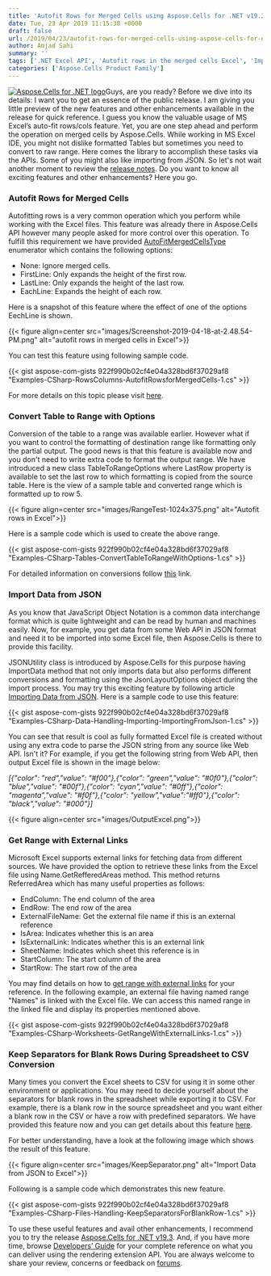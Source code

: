 ```yaml
---
title: 'Autofit Rows for Merged Cells using Aspose.Cells for .NET v19.3'
date: Tue, 23 Apr 2019 11:15:38 +0000
draft: false
url: /2019/04/23/autofit-rows-for-merged-cells-using-aspose-cells-for-net-v19-3/
author: Amjad Sahi
summary: ''
tags: ['.NET Excel API', 'Autofit rows in the merged cells Excel', 'Import Data from JSON to Excel']
categories: ['Aspose.Cells Product Family']
---
```


[![Aspose.Cells for .NET logo][1]](https://www.aspose.com/products/cells/net "Aspose.Cells for .NET API")Guys, are you ready? Before we dive into its details: I want you to get an essence of the public release. I am giving you little preview of the new features and other enhancements available in the release for quick reference. I guess you know the valuable usage of MS Excel’s auto-fit rows/cols feature. Yet, you are one step ahead and perform the operation on merged cells by Aspose.Cells. While working in MS Excel IDE, you might not dislike formatted Tables but sometimes you need to convert to raw range. Here comes the library to accomplish these tasks via the APIs. Some of you might also like importing from JSON. So let's not wait another moment to review the [release notes][2]. Do you want to know all exciting features and other enhancements? Here you go.

### Autofit Rows for Merged Cells

Autofitting rows is a very common operation which you perform while working with the Excel files. This feature was already there in Aspose.Cells API however many people asked for more control over this operation. To fulfill this requirement we have provided [AutoFitMergedCellsType][3] enumerator which contains the following options:

*   None: Ignore merged cells.
*   FirstLine: Only expands the height of the first row.
*   LastLine: Only expands the height of the last row.
*   EachLine: Expands the height of each row.

Here is a snapshot of this feature where the effect of one of the options EechLine is shown.



{{< figure align=center src="images/Screenshot-2019-04-18-at-2.48.54-PM.png" alt="autofit rows in merged cells in Excel">}}


You can test this feature using following sample code.

{{< gist aspose-com-gists 922f990b02cf4e04a328bd6f37029af8 "Examples-CSharp-RowsColumns-AutofitRowsforMergedCells-1.cs" >}}

For more details on this topic please visit [here][4].

### Convert Table to Range with Options

Conversion of the table to a range was available earlier. However what if you want to control the formatting of destination range like formatting only the partial output. The good news is that this feature is available now and you don't need to write extra code to format the output range. We have introduced a new class TableToRangeOptions where LastRow property is available to set the last row to which formatting is copied from the source table. Here is the view of a sample table and converted range which is formatted up to row 5.



{{< figure align=center src="images/RangeTest-1024x375.png" alt="Autofit rows in Excel">}}


Here is a sample code which is used to create the above range.

{{< gist aspose-com-gists 922f990b02cf4e04a328bd6f37029af8 "Examples-CSharp-Tables-ConvertTableToRangeWithOptions-1.cs" >}}

For detailed information on conversions follow [this][5] link.

### Import Data from JSON

As you know that JavaScript Object Notation is a common data interchange format which is quite lightweight and can be read by human and machines easily. Now, for example, you get data from some Web API in JSON format and need it to be imported into some Excel file, then Aspose.Cells is there to provide this facility.

JSONUtility class is introduced by Aspose.Cells for this purpose having ImportData method that not only imports data but also performs different conversions and formatting using the JsonLayoutOptions object during the import process. You may try this exciting feature by following article [Importing Data from JSON][6]. Here is a sample code to use this feature:

{{< gist aspose-com-gists 922f990b02cf4e04a328bd6f37029af8 "Examples-CSharp-Data-Handling-Importing-ImportingFromJson-1.cs" >}}

You can see that result is cool as fully formatted Excel file is created without using any extra code to parse the JSON string from any source like Web API. Isn't it? For example, if you get the following string from Web API, then output Excel file is shown in the image below:

_\[{"color": "red","value": "#f00"},{"color": "green","value": "#0f0"},{"color": "blue","value": "#00f"},{"color": "cyan","value": "#0ff"},{"color": "magenta","value": "#f0f"},{"color": "yellow","value":"#ff0"},{"color": "black","value": "#000"}\]_



{{< figure align=center src="images/OutputExcel.png">}}


### Get Range with External Links

Microsoft Excel supports external links for fetching data from different sources. We have provided the option to retrieve these links from the Excel file using Name.GetRefferedAreas method. This method returns ReferredArea which has many useful properties as follows:

*   EndColumn: The end column of the area
*   EndRow: The end row of the area
*   ExternalFileName: Get the external file name if this is an external reference
*   IsArea: Indicates whether this is an area
*   IsExternalLink: Indicates whether this is an external link
*   SheetName: Indicates which sheet this reference is in
*   StartColumn: The start column of the area
*   StartRow: The start row of the area

You may find details on how to [get range with external links][7] for your reference. In the following example, an external file having named range "Names" is linked with the Excel file. We can access this named range in the linked file and display its properties mentioned above.

{{< gist aspose-com-gists 922f990b02cf4e04a328bd6f37029af8 "Examples-CSharp-Worksheets-GetRangeWithExternalLinks-1.cs" >}}

### Keep Separators for Blank Rows During Spreadsheet to CSV Conversion

Many times you convert the Excel sheets to CSV for using it in some other environment or applications. You may need to decide yourself about the separators for blank rows in the spreadsheet while exporting it to CSV. For example, there is a blank row in the source spreadsheet and you want either a blank row in the CSV or have a row with predefined separators. We have provided this feature now and you can get details about this feature [here][8].

For better understanding, have a look at the following image which shows the result of this feature.



{{< figure align=center src="images/KeepSeparator.png" alt="Import Data from JSON to Excel">}}


Following is a sample code which demonstrates this new feature.

{{< gist aspose-com-gists 922f990b02cf4e04a328bd6f37029af8 "Examples-CSharp-Files-Handling-KeepSeparatorsForBlankRow-1.cs" >}}

To use these useful features and avail other enhancements, I recommend you to try the release [Aspose.Cells for .NET v19.3][9]. And, if you have more time, browse [Developers’ Guide][10] for your complete reference on what you can deliver using the rendering extension API. You are always welcome to share your review, concerns or feedback on [forums][11].




[1]: http://blog.aspose.com/wp-content/uploads/sites/2/2013/08/aspose-Cells-for-net_100.png "Aspose.Cells for .NET logo"
[2]: https://docs.aspose.com/display/cellsnet/Aspose.Cells+for+.NET+19.3+Release+Notes
[3]: https://apireference.aspose.com/net/cells/aspose.cells/autofitmergedcellstype
[4]: https://docs.aspose.com/display/cellsnet/Autofit+Rows+and+Columns#AutoFitRowsandColumns-AutoFitRowsforMergedCells
[5]: https://docs.aspose.com/display/cellsnet/Tables+and+Ranges#TablesandRanges-ConvertTabletoRangewithOptions
[6]: https://docs.aspose.com/display/cellsnet/Import+Data+into+Worksheet#ImportDataintoWorksheet-ImportingDatafromJSON
[7]: https://docs.aspose.com/display/cellsnet/Get+Range+with+External+Links
[8]: https://docs.aspose.com/display/cellsnet/Keep+Separators+for+Blank+Rows+while+exporting+spreadsheets+to+CSV+format
[9]: https://downloads.aspose.com/cells/net/new-releases/aspose.cells-for-.net-19.3/
[10]: https://docs.aspose.com/display/cellsnet/Developer+Guide
[11]: https://forum.aspose.com/c/cells





